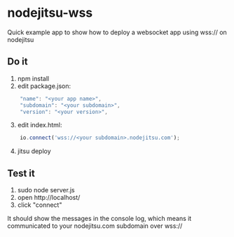 nodejitsu-wss
=============

Quick example app to show how to deploy a websocket app using wss:// on
nodejitsu

Do it
-----
1. npm install
2. edit package.json:

```javascript
    "name": "<your app name>",
    "subdomain": "<your subdomain>",
    "version": "<your version>",
```
3. edit index.html:

```javascript
    io.connect('wss://<your subdomain>.nodejitsu.com');
```
4. jitsu deploy

Test it
-------

1. sudo node server.js
2. open http://localhost/
3. click "connect"

It should show the messages in the console log, which means it communicated to
your nodejitsu.com subdomain over wss://
